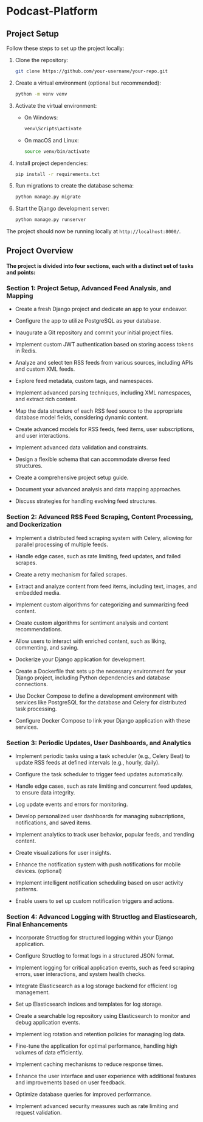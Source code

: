 # Podcast-Platform

## Project Setup

Follow these steps to set up the project locally:

1. Clone the repository:

   ```bash
   git clone https://github.com/your-username/your-repo.git
   ```

2. Create a virtual environment (optional but recommended):

   ```bash
   python -m venv venv
   ```

3. Activate the virtual environment:

   - On Windows:

     ```bash
     venv\Scripts\activate
     ```

   - On macOS and Linux:

     ```bash
     source venv/bin/activate
     ```

4. Install project dependencies:

   ```bash
   pip install -r requirements.txt
   ```

5. Run migrations to create the database schema:

   ```bash
   python manage.py migrate
   ```

6. Start the Django development server:

   ```bash
   python manage.py runserver
   ```

The project should now be running locally at `http://localhost:8000/`.


## Project Overview
#### The project is divided into four sections, each with a distinct set of tasks and points:
### Section 1: Project Setup, Advanced Feed Analysis, and Mapping 

- Create a fresh Django project and dedicate an app to your endeavor.

- Configure the app to utilize PostgreSQL as your database.

- Inaugurate a Git repository and commit your initial project files.

- Implement custom JWT authentication based on storing access tokens in Redis.

- Analyze and select ten RSS feeds from various sources, including APIs and custom XML feeds.

- Explore feed metadata, custom tags, and namespaces.

- Implement advanced parsing techniques, including XML namespaces, and extract rich content.

- Map the data structure of each RSS feed source to the appropriate database model fields, considering dynamic content.

- Create advanced models for RSS feeds, feed items, user subscriptions, and user interactions.

- Implement advanced data validation and constraints.

- Design a flexible schema that can accommodate diverse feed structures.

- Create a comprehensive project setup guide.

- Document your advanced analysis and data mapping approaches.

- Discuss strategies for handling evolving feed structures.

### Section 2: Advanced RSS Feed Scraping, Content Processing, and Dockerization

- Implement a distributed feed scraping system with Celery, allowing for parallel processing of multiple feeds.

- Handle edge cases, such as rate limiting, feed updates, and failed scrapes.

- Create a retry mechanism for failed scrapes.

- Extract and analyze content from feed items, including text, images, and embedded media.

- Implement custom algorithms for categorizing and summarizing feed content.

- Create custom algorithms for sentiment analysis and content recommendations.

- Allow users to interact with enriched content, such as liking, commenting, and saving.

- Dockerize your Django application for development.

- Create a Dockerfile that sets up the necessary environment for your Django project, including Python dependencies and database connections.

- Use Docker Compose to define a development environment with services like PostgreSQL for the database and Celery for distributed task processing.

- Configure Docker Compose to link your Django application with these services.
### Section 3: Periodic Updates, User Dashboards, and Analytics 

- Implement periodic tasks using a task scheduler (e.g., Celery Beat) to update RSS feeds at defined intervals (e.g., hourly, daily).

- Configure the task scheduler to trigger feed updates automatically.

- Handle edge cases, such as rate limiting and concurrent feed updates, to ensure data integrity.

- Log update events and errors for monitoring.

- Develop personalized user dashboards for managing subscriptions, notifications, and saved items.

- Implement analytics to track user behavior, popular feeds, and trending content.

- Create visualizations for user insights.

- Enhance the notification system with push notifications for mobile devices. (optional)

- Implement intelligent notification scheduling based on user activity patterns.

- Enable users to set up custom notification triggers and actions.

### Section 4: Advanced Logging with Structlog and Elasticsearch, Final Enhancements

- Incorporate Structlog for structured logging within your Django application.

- Configure Structlog to format logs in a structured JSON format.

- Implement logging for critical application events, such as feed scraping errors, user interactions, and system health checks.

- Integrate Elasticsearch as a log storage backend for efficient log management.

- Set up Elasticsearch indices and templates for log storage.

- Create a searchable log repository using Elasticsearch to monitor and debug application events.

- Implement log rotation and retention policies for managing log data.

- Fine-tune the application for optimal performance, handling high volumes of data efficiently.

- Implement caching mechanisms to reduce response times.

- Enhance the user interface and user experience with additional features and improvements based on user feedback.

- Optimize database queries for improved performance.

- Implement advanced security measures such as rate limiting and request validation.